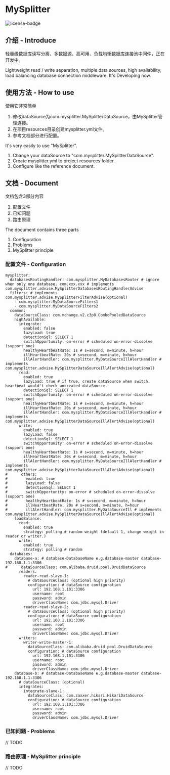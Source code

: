 # MySplitter
![license-badge](https://img.shields.io/badge/license-apache%202-green.svg?style=flat-square)

## 介绍 - Introduce

轻量级数据库读写分离、多数据源、高可用、负载均衡数据库连接池中间件，正在开发中。

Lightweight read / write separation, multiple data sources, high availability, load balancing database connection middleware.
It's Developing now.

## 使用方法 - How to use

使用它非常简单
1. 修改dataSource为com.mysplitter.MySplitterDataSource，由MySplitter管理连接。
2. 在项目resources目录创建mysplitter.yml文件。
3. 参考文档部分进行配置。

It's very easily to use "MySplitter". 
1. Change your dataSource to "com.mysplitter.MySplitterDataSource".
2. Create mysplitter.yml to project resources folder.
3. Configure like the reference document.


## 文档 - Document
文档包含3部分内容
1. 配置文件
2. 已知问题
3. 路由原理

The document contains three parts
1. Configuration
2. Problems
3. MySplitter principle

### 配置文件 - Configuration
```
mysplitter:
  databasesRoutingHandler: com.mysplitter.MyDatabasesRouter # ignore when only one database. com.xxx.xxx # implements com.mysplitter.advise.MySplitterDatabasesRoutingHandlerAdvise
  filters: # implements com.mysplitter.advise.MySplitterFilterAdvise(optional)
    - com.mysplitter.MyDataSourceFilters1
    - com.mysplitter.MyDataSourceFilters2
  common:
    dataSourceClass: com.mchange.v2.c3p0.ComboPooledDataSource
    highAvailable:
      integrate:
        enabled: false
        lazyLoad: true
        detectionSql: SELECT 1
        switchOpportunity: on-error # scheduled on-error-dissolve (support one)
        healthyHeartbeatRate: 1s # s=second, m=minute, h=hour
        illHeartbeatRate: 20s # s=second, m=minute, h=hour
        illAlertHandler: com.mysplitter.MyDataSourceIllAlertHandler # implements com.mysplitter.advise.MySplitterDataSourceIllAlertAdvise(optional)
      read:
        enabled: true
        lazyLoad: true # if true, create dataSource when switch, heartbeat would't check uncreated dataSource.
        detectionSql: SELECT 1
        switchOpportunity: on-error # scheduled on-error-dissolve (support one)
        healthyHeartbeatRate: 1s # s=second, m=minute, h=hour
        illHeartbeatRate: 20s # s=second, m=minute, h=hour
        illAlertHandler: com.mysplitter.MyDataSourceIllAlertHandler # implements com.mysplitter.advise.MySplitterDataSourceIllAlertAdvise(optional)
      write:
        enabled: true
        lazyLoad: false
        detectionSql: SELECT 1
        switchOpportunity: on-error # scheduled on-error-dissolve (support one)
        healthyHeartbeatRate: 1s # s=second, m=minute, h=hour
        illHeartbeatRate: 20s # s=second, m=minute, h=hour
        illAlertHandler: com.mysplitter.MyDataSourceIllAlertHandler # implements com.mysplitter.advise.MySplitterDataSourceIllAlertAdvise(optional)
#      others:
#        enabled: true
#        lazyLoad: false
#        detectionSql: SELECT 1
#        switchOpportunity: on-error # scheduled on-error-dissolve (support one)
#        healthyHeartbeatRate: 1s # s=second, m=minute, h=hour
#        illHeartbeatRate: 20s # s=second, m=minute, h=hour
#        illAlertHandler: com.mysplitter.MyDataSourceIll # implements com.mysplitter.advise.MySplitterDataSourceIllAlertAdvise(optional)
    loadBalance:
      read:
        enabled: true
        strategy: polling # random weight (default 1, change weight in reader or writer.)
      write:
        enabled: true
        strategy: polling # random
  databases:
    database-a: # database-DatabaseName e.g.database-master database-192.168.1.1:3306
#      dataSourceClass: com.alibaba.druid.pool.DruidDataSource
      readers:
        reader-read-slave-1:
          # dataSourceClass: (optional high priority)
          configuration: # dataSource configuration
            url: 192.168.1.101:3306
            username: root
            password: admin
            driverClassName: com.jdbc.mysql.Driver
        reader-read-slave-2:
          # dataSourceClass: (optional high priority)
          configuration: # dataSource configuration
            url: 192.168.1.101:3306
            username: root
            password: admin
            driverClassName: com.jdbc.mysql.Driver
      writers:
        writer-write-master-1:
          dataSourceClass: com.alibaba.druid.pool.DruidDataSource
          configuration: # dataSource configuration
            url: 192.168.1.101:3306
            username: root
            password: admin
            driverClassName: com.jdbc.mysql.Driver
    database-b: # database-DatabaseName e.g.database-master database-192.168.1.1:3306
      # dataSourceClass: (optional)
      integrates:
        integrate-slave-1:
          dataSourceClass: com.zaxxer.hikari.HikariDataSource
          configuration: # dataSource configuration
            url: 192.168.1.101:3306
            username: root
            password: admin
            driverClassName: com.jdbc.mysql.Driver
```

### 已知问题 - Problems

// TODO

### 路由原理 - MySplitter principle

// TODO
